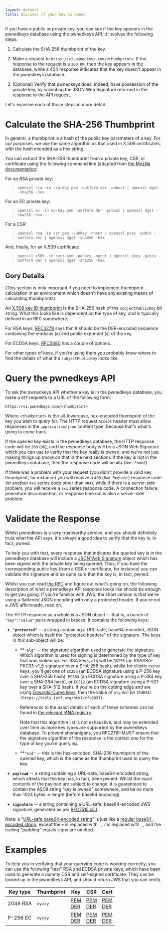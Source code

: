 ```yaml
---
layout: default
title: discover if your key is pwned
---
```

If you have a public or private key, you can see if the key appears in the
pwnedkeys database using the pwnedkeys API.  It involves the following steps:

1. Calculate the SHA-256 thumbprint of the key.

1. Make a request to `https://v1.pwnedkeys.com/<thumbprint>`.  If the response
   to the request is a `200 OK`, then the key appears in the database, while a
   404 response indicates that the key doesn't appear in the pwnedkeys
   database.

1. (Optional) Verify that pwnedkeys does, indeed, have possession of the
   private key, by validating the JSON Web Signature returned in the response
   to the API request.

Let's examine each of those steps in more detail.


# Calculate the SHA-256 Thumbprint

In general, a thumbprint is a hash of the public key parameters of a key.  For our
purposes, we use the same algorithm as that used in X.509 certificates, with the
hash encoded as a hex string.

You can extract the SHA-256 thumbprint from a private key, CSR, or certificate using
the following command line (adapted from [the Mozilla documentation](https://developer.mozilla.org/en-US/docs/Web/HTTP/Public_Key_Pinning):

For an RSA private key:

> `openssl rsa -in rsa-key.pem -outform der -pubout | openssl dgst -sha256 -hex`

For an EC private key:

> `openssl ec -in ec-key.pem -outform der -pubout | openssl dgst -sha256 -hex`

For a CSR:

> `openssl req -in csr.pem -pubkey -noout | openssl pkey -pubin -outform der | openssl dgst -sha256 -hex`

And, finally, for an X.509 certificate:

> `openssl x509 -in cert.pem -pubkey -noout | openssl pkey -pubin -outform der | openssl dgst -sha256 -hex`


## Gory Details

(This section is only important if you need to implement thumbprint calculation
in an environment which doesn't have any existing means of calculating thumbprints)

An [X.509 key ID
thumbprint](https://tools.ietf.org/html/rfc5280#section-4.2.1.2) is the SHA-256
hash of the `subjectPublicKey` bit string.  What this looks like is dependent
on the type of key, and is typically defined in an RFC somewhere.

For RSA keys, [RFC3279](https://tools.ietf.org/html/rfc3279#section-2.3.1) says
that it should be the DER-encoded sequence containing the modulus (`n`) and
public exponent (`e`) of the key.

For ECDSA keys, [RFC5480](https://tools.ietf.org/html/rfc5480#section-2.2) has
a couple of options.

For other types of keys, if you're using them you probably know where to find
the details of what the `subjectPublicKey` looks like.


# Query the pwnedkeys API

To ask the pwnedkeys API whether a key is in the pwnedkeys database, you
make a `GET` requests to a URL of the following form:

    https://v1.pwnedkeys.com/<thumbprint>

Where `<thumbprint>` is the all-lowercase, hex-encoded thumbprint of the key
you wish to query for.  The HTTP request `Accept` header must allow responses
in the `application/json` content type, because that's what's going to
come back.

If the queried key exists in the pwnedkeys database, the HTTP response code
will be `200` (`OK`), and the response body will be a JSON Web Signature which
you can use to verify that the key really is pwned, and we're not just making
things up (more on that in the next section).  If the key is *not* in the
pwnedkeys database, then the response code will be `404` (`Not Found`).

If there was a problem with your request (you didn't provide a valid key
thumbprint, for instance) you will receive a `400` (`Bad Request`) response
code (or another `4xx` series code other than `404`), while if there is a
server-side problem, you will receive a `5xx` series response code.  A
connection failure, premature disconnection, or response time out is also a
server-side problem.


# Validate the Response

Whilst pwnedkeys is a *very* trustworthy service, and you should definitely
trust what the API says, it's always a good idea to verify that the key is,
in fact, pwned.

To help you with that, every response that indicates the queried key is
in the pwnedkeys database will include a [JSON Web Signature](https://tools.ietf.org/html/rfc7515)
object which has been signed with the private key being queried.  Thus,
if you have the corresponding public key (from a CSR or certificate, for
instance) you can validate the signature and be quite sure that the key is,
in fact, pwned.

Whilst you can read [the RFC](https://tools.ietf.org/html/rfc7515) and figure
out what's going on, the following description of what a pwnedkeys API response
looks like should be enough to get you going.  If you're familiar with JWS,
the short version is that we're using a flattened JSON encoding with only a protected
header.  If you're not a JWS afficionado, read on.

The HTTP response as a whole is a JSON object -- that is, a bunch of
`"key":"value"` pairs wrapped in braces.  It contains the following keys:

* **`"protected"`** -- a string containing a URL-safe, base64-encoded, JSON
  object which is itself the "protected headers" of the signature.  The keys in
  *this* sub-object will be:
  
  * **`"alg"` -- the signature algorithm used to generate the signature.  Which
	algorithm is used for signing is determined by the type of key that was
	looked up.  For RSA keys, `alg` will be `RS256` (an RSASSA-PKCS1-v1_5
	signature over a SHA-256 hash), whilst for elliptic curve keys, you'll get
	one of `EC256` (an ECDSA signature using a P-256 key over a SHA-256 hash),
	`EC384` (an ECDSA signature using a P-384 key over a SHA-384 hash), or
	`EC512` (an ECDSA signature using a P-521 key over a SHA-512 hash).  If
	you're on the cutting edge and are using [Edwards-Curve
	keys](https://tools.ietf.org/html/rfc8032), then the value of `alg` will be
	`[EdDSA](https://tools.ietf.org/html/rfc8037)`.

	References to the exact details of each of these schemes can be found in
	[the relevant IANA
	registry](https://www.iana.org/assignments/jose/jose.xhtml#web-signature-encryption-algorithms).

	Note that this algorithm list is not exhaustive, and may be extended over
	time as more key types are supported by the pwnedkeys database.  To prevent
	shenanigans, you RFC2119-MUST ensure that the signature algorithm of the
	response is the correct one for the type of key you're querying.

  * **`"kid"` -- this is the hex-encoded, SHA-256 thumbprint of the queried
	key, which is the same as the thumbprint used to query the key.

* **`payload`** -- a string containing a URL-safe, base64-encoded string, which
  attests that the key has, in fact, been pwned.  Whilst the exact contents of
  the payload are subject to change, it is guaranteed to contain the ASCII
  string "key is pwned" somewhere, and be no more than 1024 bytes in length
  (before base64 encoding).

* **`signature`** -- a string containing a URL-safe, base64-encoded JWS
  signature, generated as per [RFC7515 s5.1](https://tools.ietf.org/html/rfc7515#section-5.1).

Note: a "[URL-safe base64-encoded string](https://tools.ietf.org/html/rfc4648)"
is just like a [regular base64-encoded
string](https://en.wikipedia.org/wiki/Base64), except the `+` is replaced with
`-`, `/` is replaced with `_`, and the trailing "padding" equals signs are
omitted.


# Examples

To help you in verifying that your querying code is working correctly, you can
use the following "test" RSA and ECDSA private keys, which have been used to
generate a dummy CSR and self-signed certificate.  They can be looked up in the
pwnedkeys API, and should return JWS that you can verify.

<table>
 <thead>
  <tr>
   <th>Key type</th>
   <th>Thumbprint</th>
   <th>Key</th>
   <th>CSR</th>
   <th>Cert</th>
  </tr>
 </thead>
 <tbody>
  <tr>
   <td>2048 RSA</td>
   <td><tt>xyzzy</tt></td>
   <td>
    <a href="example/rsa2048_key.pem">PEM</a>
	<br>
	<a href="example/rsa2048_key.der">DER</a>
   </td>
   <td>
    <a href="example/rsa_2048_csr.pem">PEM</a>
	<br>
	<a href="example/rsa_2048_csr.der">DER</a>
   </td>
   <td>
    <a href="example/rsa_2048_cert.pem">PEM</a>
	<br>
	<a href="example/rsa_2048_cert.der">DER</a>
   </td>
  </tr>
  <tr>
   <td>P-256 EC</td>
   <td><tt>xyzzy</tt></td>
   <td>
    <a href="example/p256_key.pem">PEM</a>
	<br>
	<a href="example/p256_key.der">DER</a>
   </td>
   <td>
    <a href="example/p256_csr.pem">PEM</a>
	<br>
	<a href="example/p256_csr.der">DER</a>
   </td>
   <td>
    <a href="example/p256_cert.pem">PEM</a>
	<br>
	<a href="example/p256_cert.der">DER</a>
   </td>
  </tr>
 </tbody>
</table>

